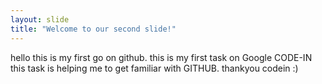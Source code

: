 ```yaml
---
layout: slide
title: "Welcome to our second slide!"
---
```

hello this is my first go on github.
this is my first task on Google CODE-IN 
this task is helping me to get familiar with GITHUB.
thankyou codein :)
